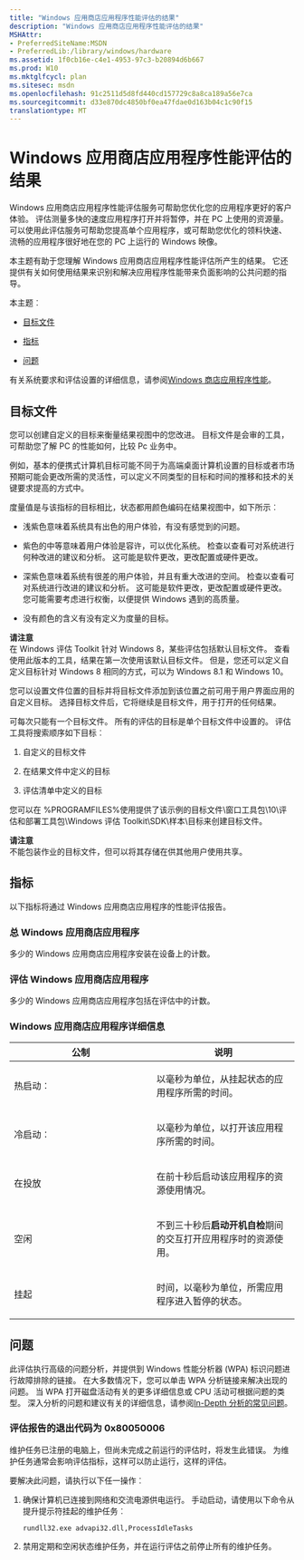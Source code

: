 ```yaml
---
title: "Windows 应用商店应用程序性能评估的结果"
description: "Windows 应用商店应用程序性能评估的结果"
MSHAttr:
- PreferredSiteName:MSDN
- PreferredLib:/library/windows/hardware
ms.assetid: 1f0cb16e-c4e1-4953-97c3-b20894d6b667
ms.prod: W10
ms.mktglfcycl: plan
ms.sitesec: msdn
ms.openlocfilehash: 91c2511d5d8fd440cd157729c8a8ca189a56e7ca
ms.sourcegitcommit: d33e870dc4850bf0ea47fdae0d163b04c1c90f15
translationtype: MT
---
```

# <a name="results-for-the-windows-store-app-performance-assessment"></a>Windows 应用商店应用程序性能评估的结果


Windows 应用商店应用程序性能评估服务可帮助您优化您的应用程序更好的客户体验。 评估测量多快的速度应用程序打开并将暂停，并在 PC 上使用的资源量。 可以使用此评估服务可帮助您提高单个应用程序，或可帮助您优化的领料快速、 流畅的应用程序很好地在您的 PC 上运行的 Windows 映像。

本主题有助于您理解 Windows 应用商店应用程序性能评估所产生的结果。 它还提供有关如何使用结果来识别和解决应用程序性能带来负面影响的公共问题的指导。

本主题︰

-   [目标文件](#bkmk-goals)

-   [指标](#bkmk-metrics)

-   [问题](#bkmk-issues)

有关系统要求和评估设置的详细信息，请参阅[Windows 商店应用程序性能](windows-store-app-performance.md)。

## <a name="a-href-idbkmk-goalsagoals-file"></a><a href="" id="bkmk-goals"></a>目标文件


您可以创建自定义的目标来衡量结果视图中的您改进。 目标文件是会审的工具，可帮助您了解 PC 的性能如何，比较 Pc 业务中。

例如，基本的便携式计算机目标可能不同于为高端桌面计算机设置的目标或者市场预期可能会更改所需的灵活性，可以定义不同类型的目标和时间的推移和技术的关键要求提高的方式中。

度量值是与该指标的目标相比，状态都用颜色编码在结果视图中，如下所示︰

-   浅紫色意味着系统具有出色的用户体验，有没有感觉到的问题。

-   紫色的中等意味着用户体验是容许，可以优化系统。 检查以查看可对系统进行何种改进的建议和分析。 这可能是软件更改，更改配置或硬件更改。

-   深紫色意味着系统有很差的用户体验，并且有重大改进的空间。 检查以查看可对系统进行改进的建议和分析。 这可能是软件更改，更改配置或硬件更改。 您可能需要考虑进行权衡，以便提供 Windows 遇到的高质量。

-   没有颜色的含义有没有定义为度量的目标。

**请注意**  
在 Windows 评估 Toolkit 针对 Windows 8，某些评估包括默认目标文件。 查看使用此版本的工具，结果在第一次使用该默认目标文件。 但是，您还可以定义自定义目标针对 Windows 8 相同的方式，可以为 Windows 8.1 和 Windows 10。

 

您可以设置文件位置的目标并将目标文件添加到该位置之前可用于用户界面应用的自定义目标。 选择目标文件后，它将继续是目标文件，用于打开的任何结果。

可每次只能有一个目标文件。 所有的评估的目标是单个目标文件中设置的。 评估工具将搜索顺序如下目标︰

1.  自定义的目标文件

2.  在结果文件中定义的目标

3.  评估清单中定义的目标

您可以在 %PROGRAMFILES%使用提供了该示例的目标文件\\窗口工具包\\10\\评估和部署工具包\\Windows 评估 Toolkit\\SDK\\样本\\目标来创建目标文件。

**请注意**  
不能包装作业的目标文件，但可以将其存储在供其他用户使用共享。

 

## <a name="a-href-idbkmk-metricsametrics"></a><a href="" id="bkmk-metrics"></a>指标


以下指标将通过 Windows 应用商店应用程序的性能评估报告。

### <a name="total-windows-store-apps"></a>总 Windows 应用商店应用程序

多少的 Windows 应用商店应用程序安装在设备上的计数。

### <a name="windows-store-apps-assessed"></a>评估 Windows 应用商店应用程序

多少的 Windows 应用商店应用程序包括在评估中的计数。

### <a name="windows-store-app-details"></a>Windows 应用商店应用程序详细信息

<table>
<colgroup>
<col width="50%" />
<col width="50%" />
</colgroup>
<thead>
<tr class="header">
<th>公制</th>
<th>说明</th>
</tr>
</thead>
<tbody>
<tr class="odd">
<td><p>热启动︰</p></td>
<td><p>以毫秒为单位，从挂起状态的应用程序所需的时间。</p></td>
</tr>
<tr class="even">
<td><p>冷启动︰</p></td>
<td><p>以毫秒为单位，以打开该应用程序所需的时间。</p></td>
</tr>
<tr class="odd">
<td><p>在投放</p></td>
<td><p>在前十秒后启动该应用程序的资源使用情况。</p></td>
</tr>
<tr class="even">
<td><p>空闲</p></td>
<td><p>不到三十秒后<strong>启动开机自检</strong>期间的交互打开应用程序时的资源使用。</p></td>
</tr>
<tr class="odd">
<td><p>挂起</p></td>
<td><p>时间，以毫秒为单位，所需应用程序进入暂停的状态。</p></td>
</tr>
</tbody>
</table>

 

## <a name="a-href-idbkmk-issuesaissues"></a><a href="" id="bkmk-issues"></a>问题


此评估执行高级的问题分析，并提供到 Windows 性能分析器 (WPA) 标识问题进行故障排除的链接。 在大多数情况下，您可以单击 WPA 分析链接来解决出现的问题。 当 WPA 打开磁盘活动有关的更多详细信息或 CPU 活动可根据问题的类型。 深入分析的问题和建议有关的详细信息，请参阅[In-Depth 分析的常见问题](common-in-depth-analysis-issues.md)。

### <a name="the-assessment-reports-an-exit-code-of-0x80050006"></a>评估报告的退出代码为 0x80050006

维护任务已注册的电脑上，但尚未完成之前运行的评估时，将发生此错误。 为维护任务通常会影响评估指标，这样可以防止运行，这样的评估。

要解决此问题，请执行以下任一操作︰

1.  确保计算机已连接到网络和交流电源供电运行。 手动启动，请使用以下命令从提升提示符挂起的维护任务︰

    `rundll32.exe advapi32.dll,ProcessIdleTasks`

2.  禁用定期和空闲状态维护任务，并在运行评估之前停止所有的维护任务。

 

 







